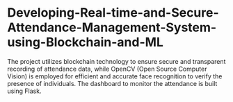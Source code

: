 # Developing-Real-time-and-Secure-Attendance-Management-System-using-Blockchain-and-ML

The project utilizes blockchain technology to ensure secure and
transparent recording of attendance data, while OpenCV (Open Source
Computer Vision) is employed for efficient and accurate face recognition
to verify the presence of individuals. The dashboard to monitor the
attendance is built using Flask.
